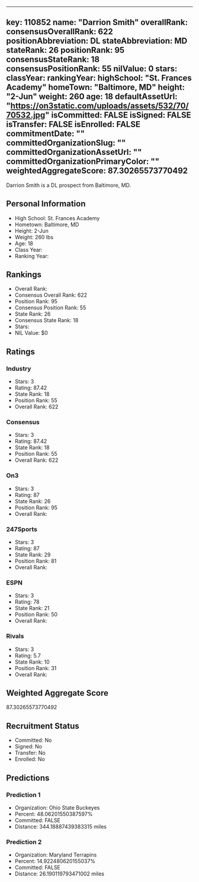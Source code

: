 ---
  key: 110852
  name: "Darrion Smith"
  overallRank: 
  consensusOverallRank: 622
  positionAbbreviation: DL
  stateAbbreviation: MD
  stateRank: 26
  positionRank: 95
  consensusStateRank: 18
  consensusPositionRank: 55
  nilValue: 0
  stars: 
  classYear: 
  rankingYear: 
  highSchool: "St. Frances Academy"
  homeTown: "Baltimore, MD"
  height: "2-Jun"
  weight: 260
  age: 18
  defaultAssetUrl: "https://on3static.com/uploads/assets/532/70/70532.jpg"
  isCommitted: FALSE
  isSigned: FALSE
  isTransfer: FALSE
  isEnrolled: FALSE
  commitmentDate: ""
  committedOrganizationSlug: ""
  committedOrganizationAssetUrl: ""
  committedOrganizationPrimaryColor: ""
  weightedAggregateScore: 87.30265573770492
  ---
  
  Darrion Smith is a DL prospect from Baltimore, MD.
  
  ## Personal Information
  - High School: St. Frances Academy
  - Hometown: Baltimore, MD
  - Height: 2-Jun
  - Weight: 260 lbs
  - Age: 18
  - Class Year: 
  - Ranking Year: 
  
  ## Rankings
  - Overall Rank: 
  - Consensus Overall Rank: 622
  - Position Rank: 95
  - Consensus Position Rank: 55
  - State Rank: 26
  - Consensus State Rank: 18
  - Stars: 
  - NIL Value: $0
  
  ## Ratings
  
  ### Industry
  - Stars: 3
  - Rating: 87.42
  - State Rank: 18
  - Position Rank: 55
  - Overall Rank: 622
  
  ### Consensus
  - Stars: 3
  - Rating: 87.42
  - State Rank: 18
  - Position Rank: 55
  - Overall Rank: 622
  
  ### On3
  - Stars: 3
  - Rating: 87
  - State Rank: 26
  - Position Rank: 95
  - Overall Rank: 
  
  ### 247Sports
  - Stars: 3
  - Rating: 87
  - State Rank: 29
  - Position Rank: 81
  - Overall Rank: 
  
  ### ESPN
  - Stars: 3
  - Rating: 78
  - State Rank: 21
  - Position Rank: 50
  - Overall Rank: 
  
  ### Rivals
  - Stars: 3
  - Rating: 5.7
  - State Rank: 10
  - Position Rank: 31
  - Overall Rank: 
  
  ## Weighted Aggregate Score
  87.30265573770492
  
  ## Recruitment Status
  - Committed: No
  - Signed: No
  - Transfer: No
  - Enrolled: No
  
  
  
  ## Predictions
  
  ### Prediction 1
  - Organization: Ohio State Buckeyes
  - Percent: 48.06201550387597%
  - Committed: FALSE
  - Distance: 344.18887439383315 miles
  
  ### Prediction 2
  - Organization: Maryland Terrapins
  - Percent: 14.922480620155037%
  - Committed: FALSE
  - Distance: 26.190119793471002 miles
  